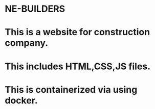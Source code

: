 # NE-BUILDERS

# This is a website for construction company. 
# This includes HTML,CSS,JS files. 
# This is containerized via using docker.
 
